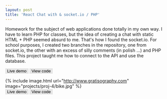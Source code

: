 ```yaml
---
layout: post
title: 'React Chat with & socket.io / PHP'
---
```


Homework for the subject of web applications done totally in my own way. I have to learn PHP for classes, but the idea of creating a chat with static HTML + PHP seemed absurd to me. That's how I found the socket.io.
For school purposes, I created two branches in the repository, one from socket.io, the other with an excess of silly comments (in polish ...) and PHP files. This project taught me how to connect to the API and use the database.

<a href="http://www.google.com" target="_blank"><button name="button" class="btn">Live demo</button></a>
<a href="https://gitlab.com/lapinskap/react-chat" target="_blank"><button name="button" class="btn">View code</button></a>

<style> 
.btn {
    color: black;
    background-color: #e5e5e5;
    cursor: pointer;
    border: none;
}
</style>


{% include image.html url="http://www.gratisography.com" image="projects/proj-4/bike.jpg" %}
<br/>
<a href="http://www.google.com" target="_blank"><button name="button" class="btn">Live demo</button></a>
<a href="https://gitlab.com/lapinskap/react-chat" target="_blank"><button name="button" class="btn">View code</button></a>